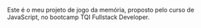Este é o meu projeto de jogo da memória, proposto pelo curso de JavaScript, no bootcamp TQI Fullstack Developer.